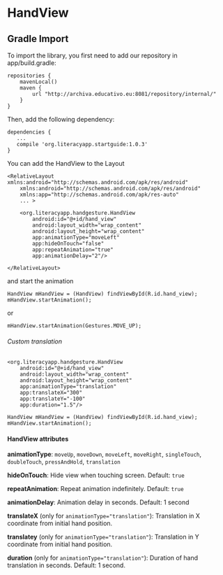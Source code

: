 # HandView

## Gradle Import

To import the library, you first need to add our repository in app/build.gradle:

```
repositories {
    mavenLocal()
    maven {
        url "http://archiva.educativo.eu:8081/repository/internal/"
    }
}
```

Then, add the following dependency:

```
dependencies {
   ...
   compile 'org.literacyapp.startguide:1.0.3'
}
``` 

You can add the HandView to the Layout
    
```
<RelativeLayout xmlns:android="http://schemas.android.com/apk/res/android"
    xmlns:android="http://schemas.android.com/apk/res/android"
    xmlns:app="http://schemas.android.com/apk/res-auto"
    ... >
 
    <org.literacyapp.handgesture.HandView
        android:id="@+id/hand_view"
        android:layout_width="wrap_content"
        android:layout_height="wrap_content"
        app:animationType="moveLeft"
        app:hideOnTouch="false"
        app:repeatAnimation="true"
        app:animationDelay="2"/>
 
</RelativeLayout>
```

and start the animation

    HandView mHandView = (HandView) findViewById(R.id.hand_view);
    mHandView.startAnimation();

or

    mHandView.startAnimation(Gestures.MOVE_UP);

###### Custom translation

```
<org.literacyapp.handgesture.HandView
    android:id="@+id/hand_view"
    android:layout_width="wrap_content"
    android:layout_height="wrap_content"
    app:animationType="translation"
    app:translateX="300"
    app:translateY="-100"
    app:duration="1.5"/>
```
```
HandView mHandView = (HandView) findViewById(R.id.hand_view);
mHandView.startAnimation();
```

#### HandView attributes

**animationType**: `moveUp`, `moveDown`, `moveLeft`, `moveRight`, `singleTouch`, `doubleTouch`, `pressAndHold`, `translation`
    
**hideOnTouch**: Hide view when touching screen. Default: `true`

**repeatAnimation**: Repeat animation indefinitely. Default: `true` 

**animationDelay**: Animation delay in seconds. Default: 1 second

**translateX** (only for ```animationType="translation"```): Translation in X coordinate from initial hand position.

**translatey** (only for ```animationType="translation"```): Translation in Y coordinate from initial hand position. 

**duration** (only for ```animationType="translation"```): Duration of hand translation in seconds. Default: 1 second.

